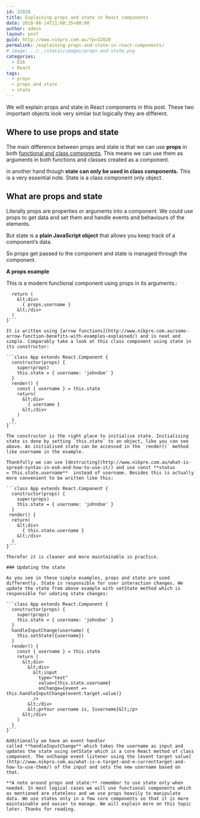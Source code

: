 ```yaml
---
id: 32028
title: Explaining props and state in React components
date: 2018-08-14T21:08:35+00:00
author: admin
layout: post
guid: http://www.nikpro.com.au/?p=32028
permalink: /explaining-props-and-state-in-react-components/
# image: ../../static/images/props-and-state.png
categories:
  - ES6
  - React
tags:
  - props
  - props and state
  - state
---
```

We will explain props and state in React components in this post. These two important objects look very similar but logically they are different.

## Where to use props and state

The main difference between props and state is that we can use **props** in both [functional and class components](http://www.nikpro.com.au/more-on-react-components-with-examples/). This means we can use them as arguments in both functions and classes created as a component. 

in another hand though **state can only be used in class components.** This is a very essential note. State is a class component only object. 

## What are props and state

Literally props are properties or arguments into a component. We could use props to get data and set them and handle events and behaviours of the elements.

But state is a **plain JavaScript object** that allows you keep track of a component’s data. 

So props get passed to the component and state is managed through the component.

**A props example**

This is a modern functional component using props in its arguments.:

```const App = (props) => {
  return (
    &lt;div>
      { props.username }
    &lt;/div>
  )
}```

It is written using [arrow functions](http://www.nikpro.com.au/some-arrow-function-benefits-with-examples-explained/) and is neat and simple. Comparably take a look at this class component using state in its constructor: 

```class App extends React.Component {
  constructor(props) {
    super(props)
    this.state = { username: 'johndoe' }
  }
  render() {
    const { username } = this.state
    return(
      &lt;div>
        { username }
      &lt;/div>
    )
  }
}```

The constructor is the right place to initialise state. Initialising state is done by setting `this.state` to an object, like you can see above. An initialised state can be accessed in the `render()` method like username in the example. 

Thankfully we can use [destructing](http://www.nikpro.com.au/what-is-spread-syntax-in-es6-and-how-to-use-it/) and use const **status = this.state.username**  instead of username. Besides this is actually more convenient to be written like this:

```class App extends React.Component {
  constructor(props) {
    super(props)
    this.state = { username: 'johndoe' }
  }
 render() {
  return(
    &lt;div>
      { this.state.username }
    &lt;/div>
  )
}```

Therefor it is cleaner and more maintainable in practice. 

### Updating the state

As you see in these simple examples, props and state are used differently. State is responsible for user interaction changes. We update the state from above example with setState method which is responsible for udating state changes: 

```class App extends React.Component {
  constructor(props) {
    super(props)
    this.state = { username: 'johndoe' }
  }
  handleInputChange(username) {
    this.setState({username})
  }
  render() {
    const { username } = this.state
    return (
      &lt;div>
        &lt;div>
          &lt;input 
            type="text"
            value={this.state.username}
            onChange={event => this.handleInputChange(event.target.value)}
          />
        &lt;/div>
        &lt;p>Your username is, {username}&lt;/p>
      &lt;/div>
    )
  }
}```

Additionally we have an event handler called **handleInputChange** which takes the username as input and updates the state using setState which is a core React method of class component. The onChange event listener using the [event target value](http://www.nikpro.com.au/what-is-e-target-and-e-currenttarget-and-how-to-use-them/) of the input and sets the new username based on that.

**A note around props and state:** remember to use state only when needed. In most logical cases we will use functional components which as mentioned are stateless and we use props heavily to manipulate data. We use states only in a few core components so that it is more maintainable and easier to manage. We will explain more on this topic later. Thanks for reading.